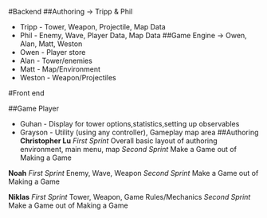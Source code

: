 #Backend
##Authoring -> Tripp & Phil
* Tripp - Tower, Weapon, Projectile, Map Data
* Phil - Enemy, Wave, Player Data, Map Data
##Game Engine -> Owen, Alan, Matt, Weston
* Owen - Player store
* Alan - Tower/enemies
* Matt - Map/Environment
* Weston - Weapon/Projectiles
	
	
#Front end

##Game Player
* Guhan - Display for tower options,statistics,setting up observables
* Grayson - Utility (using any controller), Gameplay map area
##Authoring
**Christopher Lu**
*First Sprint*
Overall basic layout of authoring environment, main menu, map
*Second Sprint*
Make a Game out of Making a Game

**Noah**
*First Sprint*
Enemy, Wave, Weapon
*Second Sprint*
Make a Game out of Making a Game

**Niklas**
*First Sprint*
Tower, Weapon, Game Rules/Mechanics
*Second Sprint*
Make a Game out of Making a Game